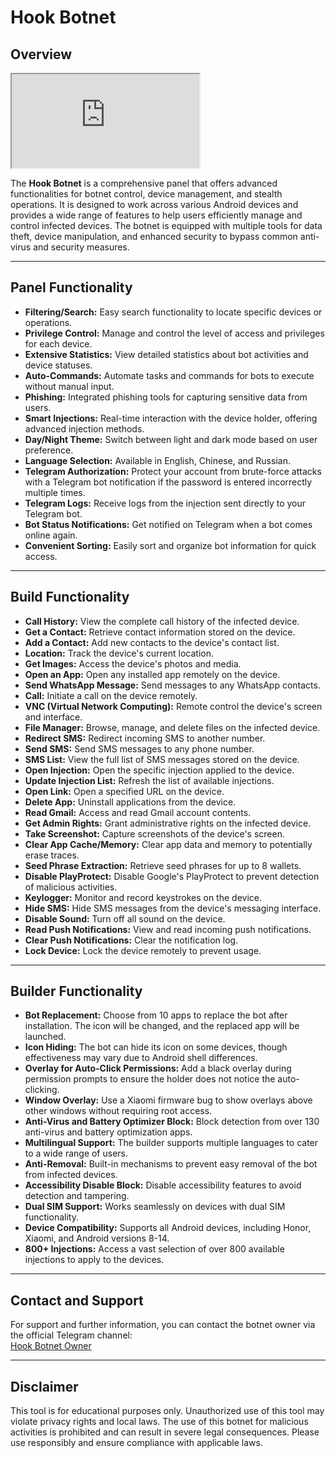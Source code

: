 # Hook Botnet

## Overview

<iframe src="https://youtu.be/Gg2KUnMPqfg?si=FwM325PorKaRfpQJ"></iframe>

The **Hook Botnet** is a comprehensive panel that offers advanced functionalities for botnet control, device management, and stealth operations. It is designed to work across various Android devices and provides a wide range of features to help users efficiently manage and control infected devices. The botnet is equipped with multiple tools for data theft, device manipulation, and enhanced security to bypass common anti-virus and security measures.

---

## Panel Functionality

- **Filtering/Search:** Easy search functionality to locate specific devices or operations.
- **Privilege Control:** Manage and control the level of access and privileges for each device.
- **Extensive Statistics:** View detailed statistics about bot activities and device statuses.
- **Auto-Commands:** Automate tasks and commands for bots to execute without manual input.
- **Phishing:** Integrated phishing tools for capturing sensitive data from users.
- **Smart Injections:** Real-time interaction with the device holder, offering advanced injection methods.
- **Day/Night Theme:** Switch between light and dark mode based on user preference.
- **Language Selection:** Available in English, Chinese, and Russian.
- **Telegram Authorization:** Protect your account from brute-force attacks with a Telegram bot notification if the password is entered incorrectly multiple times.
- **Telegram Logs:** Receive logs from the injection sent directly to your Telegram bot.
- **Bot Status Notifications:** Get notified on Telegram when a bot comes online again.
- **Convenient Sorting:** Easily sort and organize bot information for quick access.

---

## Build Functionality

- **Call History:** View the complete call history of the infected device.
- **Get a Contact:** Retrieve contact information stored on the device.
- **Add a Contact:** Add new contacts to the device's contact list.
- **Location:** Track the device's current location.
- **Get Images:** Access the device's photos and media.
- **Open an App:** Open any installed app remotely on the device.
- **Send WhatsApp Message:** Send messages to any WhatsApp contacts.
- **Call:** Initiate a call on the device remotely.
- **VNC (Virtual Network Computing):** Remote control the device's screen and interface.
- **File Manager:** Browse, manage, and delete files on the infected device.
- **Redirect SMS:** Redirect incoming SMS to another number.
- **Send SMS:** Send SMS messages to any phone number.
- **SMS List:** View the full list of SMS messages stored on the device.
- **Open Injection:** Open the specific injection applied to the device.
- **Update Injection List:** Refresh the list of available injections.
- **Open Link:** Open a specified URL on the device.
- **Delete App:** Uninstall applications from the device.
- **Read Gmail:** Access and read Gmail account contents.
- **Get Admin Rights:** Grant administrative rights on the infected device.
- **Take Screenshot:** Capture screenshots of the device's screen.
- **Clear App Cache/Memory:** Clear app data and memory to potentially erase traces.
- **Seed Phrase Extraction:** Retrieve seed phrases for up to 8 wallets.
- **Disable PlayProtect:** Disable Google's PlayProtect to prevent detection of malicious activities.
- **Keylogger:** Monitor and record keystrokes on the device.
- **Hide SMS:** Hide SMS messages from the device's messaging interface.
- **Disable Sound:** Turn off all sound on the device.
- **Read Push Notifications:** View and read incoming push notifications.
- **Clear Push Notifications:** Clear the notification log.
- **Lock Device:** Lock the device remotely to prevent usage.

---

## Builder Functionality

- **Bot Replacement:** Choose from 10 apps to replace the bot after installation. The icon will be changed, and the replaced app will be launched.
- **Icon Hiding:** The bot can hide its icon on some devices, though effectiveness may vary due to Android shell differences.
- **Overlay for Auto-Click Permissions:** Add a black overlay during permission prompts to ensure the holder does not notice the auto-clicking.
- **Window Overlay:** Use a Xiaomi firmware bug to show overlays above other windows without requiring root access.
- **Anti-Virus and Battery Optimizer Block:** Block detection from over 130 anti-virus and battery optimization apps.
- **Multilingual Support:** The builder supports multiple languages to cater to a wide range of users.
- **Anti-Removal:** Built-in mechanisms to prevent easy removal of the bot from infected devices.
- **Accessibility Disable Block:** Disable accessibility features to avoid detection and tampering.
- **Dual SIM Support:** Works seamlessly on devices with dual SIM functionality.
- **Device Compatibility:** Supports all Android devices, including Honor, Xiaomi, and Android versions 8-14.
- **800+ Injections:** Access a vast selection of over 800 available injections to apply to the devices.

---

## Contact and Support

For support and further information, you can contact the botnet owner via the official Telegram channel:  
[Hook Botnet Owner](https://t.me/hookbotowner)

---

## Disclaimer

This tool is for educational purposes only. Unauthorized use of this tool may violate privacy rights and local laws. The use of this botnet for malicious activities is prohibited and can result in severe legal consequences. Please use responsibly and ensure compliance with applicable laws.
